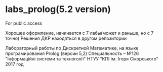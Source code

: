 # labs_prolog(5.2 version)
 For public access
 
Хорошее оформление, начинается с 7 лабы(может и раньше, но с 7 точно)
Решения ДКР находяться в другом репозитории

Лабораторный работы по Дискретной Математике, на языке програмирования Prolog (версии 5,2)
Специальность – №126 "Інформаційні системи та техноголії"
НТУУ "КПІ ім. Ігоря Сікорського"
2017 год
